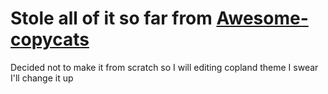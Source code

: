 # Stole all of it so far from [Awesome-copycats](https://github.com/lcpz/awesome-copycats)
Decided not to make it from scratch so I will editing copland theme I swear I'll change it up